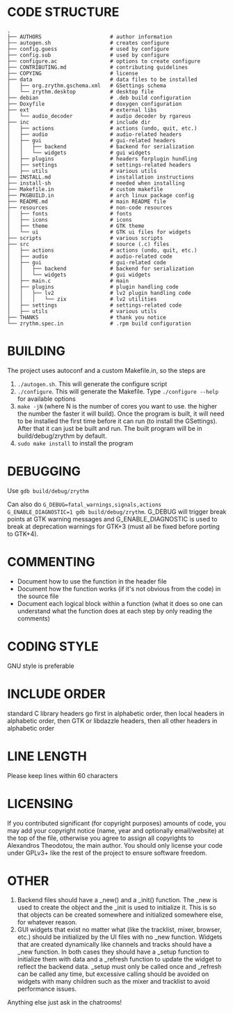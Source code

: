 # CODE STRUCTURE
```
.
├── AUTHORS                      # author information
├── autogen.sh                   # creates configure
├── config.guess                 # used by configure
├── config.sub                   # used by configure
├── configure.ac                 # options to create configure
├── CONTRIBUTING.md              # contributing guidelines
├── COPYING                      # license
├── data                         # data files to be installed
│   ├── org.zrythm.gschema.xml   # GSettings schema
│   └── zrythm.desktop           # desktop file
├── debian                       # .deb build configuration
├── Doxyfile                     # doxygen configuration
├── ext                          # external libs
│   └── audio_decoder            # audio decoder by rgareus
├── inc                          # include dir
│   ├── actions                  # actions (undo, quit, etc.)
│   ├── audio                    # audio-related headers
│   ├── gui                      # gui-related headers
│   │   ├── backend              # backend for serialization
│   │   └── widgets              # gui widgets
│   ├── plugins                  # headers forplugin hundling
│   ├── settings                 # settings-related headers
│   ├── utils                    # various utils
├── INSTALL.md                   # installation instructions
├── install-sh                   # needed when installing
├── Makefile.in                  # custom makefile
├── PKGBUILD.in                  # arch linux package config
├── README.md                    # main README file
├── resources                    # non-code resources
│   ├── fonts                    # fonts
│   ├── icons                    # icons
│   ├── theme                    # GTK theme
│   └── ui                       # GTK ui files for widgets
├── scripts                      # various scripts
├── src                          # source (.c) files
│   ├── actions                  # actions (undo, quit, etc.)
│   ├── audio                    # audio-related code
│   ├── gui                      # gui-related code
│   │   ├── backend              # backend for serialization
│   │   └── widgets              # gui widgets
│   ├── main.c                   # main
│   ├── plugins                  # plugin handling code
│   │   ├── lv2                  # lv2 plugin handling code
│   │   │   └── zix              # lv2 utilities
│   ├── settings                 # settings-related code
│   ├── utils                    # various utils
├── THANKS                       # thank you notice
└── zrythm.spec.in               # .rpm build configuration
```

# BUILDING
  The project uses autoconf and a custom Makefile.in, so the steps are
  1. `./autogen.sh`. This will generate the configure script
  2. `./configure`. This will generate the Makefile. Type `./configure --help` for available options
  3. `make -jN` (where N is the number of cores you want to use. the higher the number the faster it will build). Once the program is built, it will need to be installed the first time before it can run (to install the GSettings). After that it can just be built and run.
  The built program will be in build/debug/zrythm by default.
  4. `sudo make install` to install the program

# DEBUGGING
  Use `gdb build/debug/zrythm`

  Can also do `G_DEBUG=fatal_warnings,signals,actions G_ENABLE_DIAGNOSTIC=1 gdb build/debug/zrythm`. G_DEBUG will trigger break points at GTK warning messages and  G_ENABLE_DIAGNOSTIC is used to break at deprecation  warnings for GTK+3 (must all be fixed before porting to GTK+4).

# COMMENTING
  - Document how to use the function in the header file
  - Document how the function works (if it's not obvious from the code) in the source file
  - Document each logical block within a function (what it does so one can understand what the function does at each step by only reading the comments)

# CODING STYLE
  GNU style is preferable

# INCLUDE ORDER
standard C library headers go first in alphabetic order, then local headers in alphabetic order, then GTK or libdazzle headers, then all other headers in alphabetic order

# LINE LENGTH
Please keep lines within 60 characters

# LICENSING
If you contributed significant (for copyright purposes)
amounts of code, you may add your copyright notice (name, year and
optionally email/website) at the top of the file, otherwise
you agree to assign all copyrights to Alexandros Theodotou,
the main author. You should only license your code under
GPLv3+ like the rest of the project to ensure software
freedom.

# OTHER
  1. Backend files should have a _new() and a _init() function. The _new is used to create the object and the _init is used to initialize it. This is so that objects can be created somewhere and initialized somewhere else, for whatever reason.
  2. GUI widgets that exist no matter what (like the tracklist, mixer, browser, etc.) should be initialized by the UI files with no _new function. Widgets that are created dynamically like channels and tracks should have a _new function. In both cases they should have a _setup function to initialize them with data and a _refresh function to update the widget to reflect the backend data. _setup must only be called once and _refresh can be called any time, but excessive calling should be avoided on widgets with many children such as the mixer and tracklist to avoid performance issues.

  Anything else just ask in the chatrooms!
